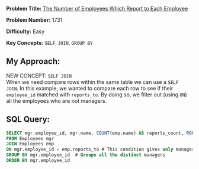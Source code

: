 **Problem Title:**&nbsp;[The Number of Employees Which Report to Each Employee](https://leetcode.com/problems/the-number-of-employees-which-report-to-each-employee/description/?envType=study-plan-v2&envId=top-sql-50)

**Problem Number:** 1731

**Difficulty:** Easy

**Key Concepts:** `SELF JOIN`, `GROUP BY`

## My Approach:
NEW CONCEPT: `SELF JOIN`<br>
When we need compare rows within the same table we can use a `SELF JOIN`. In this example, we wanted to compare each row to see if their `employee_id` matched with `reports_to`. By doing so, we filter out (using `ON`) all the employees who are not managers. 



## SQL Query:
```sql
SELECT mgr.employee_id, mgr.name, COUNT(emp.name) AS reports_count, ROUND(AVG(emp.age)) AS average_age
FROM Employees mgr
JOIN Employees emp
ON mgr.employee_id = emp.reports_to # This condition gives only managers
GROUP BY mgr.employee_id  # Groups all the distinct managers
ORDER BY mgr.employee_id
```



